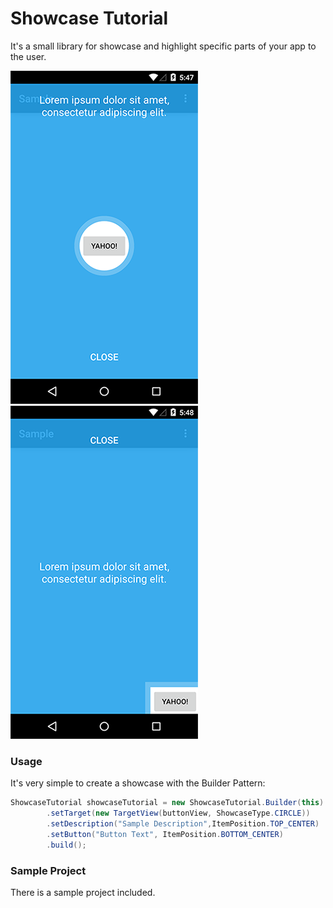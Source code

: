 # Showcase Tutorial
It's a small library for showcase and highlight specific parts of your app to the user. 

![alt tag](https://raw.githubusercontent.com/Seishin/showcase-tutorial/master/Images/Screenshot_1.png) ![alt tag](https://raw.githubusercontent.com/Seishin/showcase-tutorial/master/Images/Screenshot_2.png)

### Usage
It's very simple to create a showcase with the Builder Pattern:
```java
ShowcaseTutorial showcaseTutorial = new ShowcaseTutorial.Builder(this)
        .setTarget(new TargetView(buttonView, ShowcaseType.CIRCLE))
        .setDescription("Sample Description",ItemPosition.TOP_CENTER)
        .setButton("Button Text", ItemPosition.BOTTOM_CENTER)
        .build();
```

### Sample Project
There is a sample project included.
